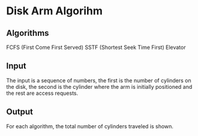 # Disk Arm Algorihm
## Algorithms
FCFS (First Come First Served)
SSTF (Shortest Seek Time First)
Elevator

## Input
The input is a sequence of numbers, the first is the number of cylinders on the disk, the second is the cylinder where the arm is initially positioned and the rest are access requests.

## Output 
For each algorithm, the total number of cylinders traveled is shown.